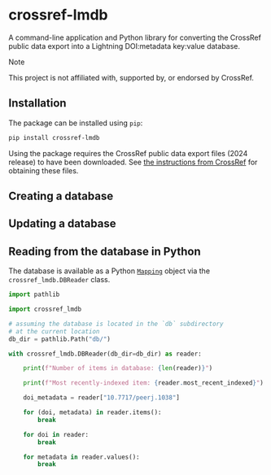 # crossref-lmdb

A command-line application and Python library for converting the CrossRef public data export into a Lightning DOI:metadata key:value database.

> [!NOTE]
> This project is not affiliated with, supported by, or endorsed by CrossRef.



## Installation

The package can be installed using `pip`:

```bash
pip install crossref-lmdb
```

Using the package requires the CrossRef public data export files (2024 release) to have been downloaded.
See [the instructions from CrossRef](https://www.crossref.org/blog/2024-public-data-file-now-available-featuring-new-experimental-formats/) for obtaining these files.

## Creating a database


## Updating a database


## Reading from the database in Python


The database is available as a Python [`Mapping`](https://docs.python.org/3/glossary.html#term-mapping) object via the `crossref_lmdb.DBReader` class.


```python
import pathlib

import crossref_lmdb

# assuming the database is located in the `db` subdirectory
# at the current location
db_dir = pathlib.Path("db/")

with crossref_lmdb.DBReader(db_dir=db_dir) as reader:

    print(f"Number of items in database: {len(reader)}")

    print(f"Most recently-indexed item: {reader.most_recent_indexed}")

    doi_metadata = reader["10.7717/peerj.1038"]

    for (doi, metadata) in reader.items():
        break

    for doi in reader:
        break

    for metadata in reader.values():
        break
```
